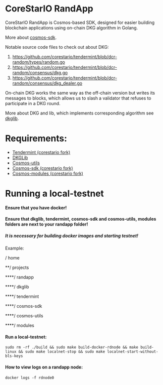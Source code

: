 # CoreStarIO RandApp

CoreStarIO RandApp is Cosmos-based SDK, designed for easier building blockchain 
applications using on-chain DKG algorithm in Golang.


More about [cosmos-sdk](https://github.com/cosmos/cosmos-sdk).


Notable source code files to check out about DKG:

1. https://github.com/corestario/tendermint/blob/dcr-random/types/random.go
2. https://github.com/corestario/tendermint/blob/dcr-random/consensus/dkg.go
3. https://github.com/corestario/tendermint/blob/dcr-random/consensus/dkg_dealer.go


On-chain DKG works the same way as the off-chain version but writes its messages to blocks, 
which allows us to slash a validator that refuses to participate in a DKG round.

More about DKG and lib, which implements corresponding algorithm 
see [dkglib](https://github.com/corestario/dkglib).

# Requirements:
* [Tendermint (corestario fork)](https://github.com/corestario/tendermint)
* [DKGLib](https://github.com/corestario/dkglib)
* [Cosmos-utils](https://github.com/corestario/cosmos-utils)
* [Cosmos-sdk (corestario fork)](https://github.com/corestario/cosmos-sdk)
* [Cosmos-modules (corestario fork)](https://github.com/corestario/modules)

# Running a local-testnet

#### Ensure that you have docker!
#### Ensure that dkglib, tendermint, cosmos-sdk and cosmos-utils, modules folders are next to your randapp folder!
##### It is necessary for building docker images and starting testnet! 

Example:

/ home

**/ projects

****/ randapp

****/ dkglib

****/ tendermint

****/ cosmos-sdk

****/ cosmos-utils

****/ modules

#### Run a local-testnet:
```shell script
sudo rm -rf ./build && sudo make build-docker-rdnode && make build-linux && sudo make localnet-stop && sudo make localnet-start-without-bls-keys
```

#### How to view logs on a randapp node:
```shell script
docker logs -f rdnode0
```